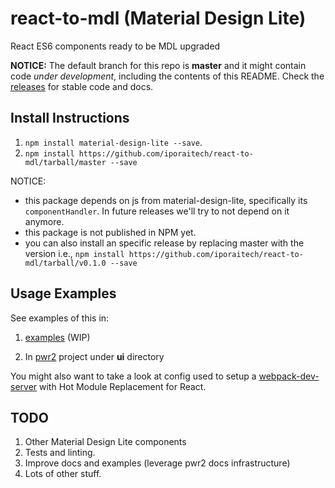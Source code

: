 # react-to-mdl (Material Design Lite)

React ES6 components ready to be MDL upgraded

**NOTICE:** The default branch for this repo is **master** and it might contain code _under development_, including the contents of this README. Check the [releases](https://github.com/iporaitech/react-to-mdl/releases) for stable code and docs.

## Install Instructions

1. `npm install material-design-lite --save`.
2. `npm install https://github.com/iporaitech/react-to-mdl/tarball/master --save`

NOTICE:
* this package depends on js from material-design-lite, specifically its `componentHandler`. In future releases we'll try to not depend on it anymore.
* this package is not published in NPM yet.
* you can also install an specific release by replacing master with the version
i.e., `npm install https://github.com/iporaitech/react-to-mdl/tarball/v0.1.0 --save`

## Usage Examples

See examples of this in:

1. [examples](examples) (WIP)

2. In [pwr2](https://github.com/iporaitech/pwr2-docker) project under **ui** directory

You might also want to take a look at config used to setup a
[webpack-dev-server](webpack-dev-server.config.js) with Hot Module Replacement for React.

## TODO

1. Other Material Design Lite components
2. Tests and linting.
3. Improve docs and examples (leverage pwr2 docs infrastructure)
4. Lots of other stuff.
